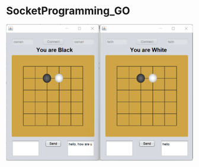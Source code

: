 # SocketProgramming_GO

![alt text](https://github.com/osmanonurcan/SocketProgramming_GO/blob/master/img/go.png)
